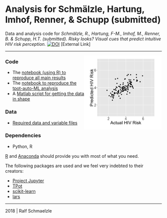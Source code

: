 # Analysis for Schmälzle, Hartung, Imhof, Renner, & Schupp (submitted)

Data and analysis code for *Schmälzle, R., Hartung, F-M., Imhof, M., Renner, B. & Schupp, H.T. (submitted). Risky looks? 
Visual cues that predict intuitive HIV risk perception.* [![DOI](http://www.ralfschmaelzle.net/wp-content/plugins/papercite/img/pdf.png)](https://doi.org/10.) [External Link]

***

<img align="right" width=250px src=data/explainer_fig.png> 


### Code
* The [notebook (using R) to reproduce all main results](https://github.com/nomcomm/riskcues/blob/master/scripts/HIV%20Risk%20Prediction%20R%20.ipynb)
* The [notebook to reproduce the tpot-auto-ML analysis](https://github.com/nomcomm/riskcues/blob/master/scripts/TPOT-CuePrediction.ipynb)
* A [Matlab script for getting the data in shape](https://github.com/nomcomm/riskcues/blob/master/scripts/MatlabAnalyseCues_1.m)


### Data
* [Required data and variable files](https://github.com/nomcomm/riskcues/tree/master/data)


### Dependencies
* Python, R

[R](http://r-project.org/) and 
[Anaconda](http://continuum.io/downloads) should provide you with most of what you need.


The following packages are used and we feel very indebted to their creators:
* [Project Jupyter](https://github.com/jupyter) 
* [TPot](https://rhiever.github.io/tpot/)
* [scikit-learn](http://scikit-learnorg/)
* [lars](https://cran.r-project.org/web/packages/lars/index.html)



***
2018 | Ralf Schmaelzle
